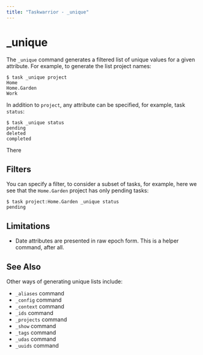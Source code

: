```yaml
---
title: "Taskwarrior - _unique"
---
```


# \_unique

The `_unique` command generates a filtered list of unique values for a given attribute.
For example, to generate the list project names:

```
$ task _unique project
Home
Home.Garden
Work
```

In addition to `project`, any attribute can be specified, for example, task `status`:

```
$ task _unique status
pending
deleted
completed
```

There

## Filters

You can specify a filter, to consider a subset of tasks, for example, here we see that the `Home.Garden` project has only pending tasks:

```
$ task project:Home.Garden _unique status
pending
```

 ## Limitations

- Date attributes are presented in raw epoch form.
  This is a helper command, after all.

## See Also

Other ways of generating unique lists include:

- `_aliases` command
- `_config` command
- `_context` command
- `_ids` command
- `_projects` command
- `_show` command
- `_tags` command
- `_udas` command
- `_uuids` command
